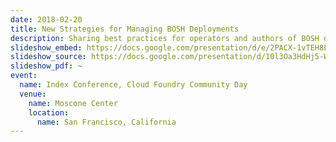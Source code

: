 ```yaml
---
date: 2018-02-20
title: New Strategies for Managing BOSH Deployments
description: Sharing best practices for operators and authors of BOSH dependencies.
slideshow_embed: https://docs.google.com/presentation/d/e/2PACX-1vTEH8E4enKNyeP1N6RCs8bp8zf8L2zSLe7A6_7g-O7oPe3M1V5yys1AcuNj4AbzrjAUbibo1pUJCm2Q/embed?start=false&loop=false&delayms=15000
slideshow_source: https://docs.google.com/presentation/d/10l3Oa3HdHj5-Wg6tFoo4AQlX_ony3n4lUHyO3z7Ed2A/edit
slideshow_pdf: ~
event:
  name: Index Conference, Cloud Foundry Community Day
  venue:
    name: Moscone Center
    location:
      name: San Francisco, California
---
```

